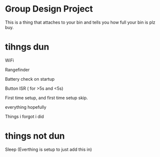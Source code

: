 # Group Design Project 
This is a thing that attaches to your bin and tells you how full your bin is plz buy.


# tihngs dun
WiFi

Rangefinder 

Battery check on startup

Button ISR ( for >5s and <5s) 

First time setup, and first time setup skip.

everything hopefully

Things i forgot i did
# things not dun
Sleep (Everthing is setup to just add this in)

